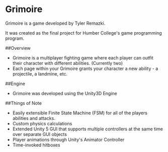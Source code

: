 Grimoire
=================

Grimoire is a game developed by Tyler Remazki.

It was created as the final project for Humber College's game programming program.


##Overview
- Grimoire is a multiplayer fighting game where each player can outfit their character with different abilities. (Currently two)
- Each page within your Grimoire grants your character a new ability - a projectile, a landmine, etc. 


##Engine
- Grimoire was developed using the Unity3D Engine

##Things of Note
- Easily extensible Finite State Machine (FSM) for all of the players abilities and attacks.
- Custom physics calculations
- Extended Unity 5 GUI that supports multiple controllers at the same time over separate GUI objects
- Player animations through Unity's Animator Controller
- Time-invoked hitboxes

